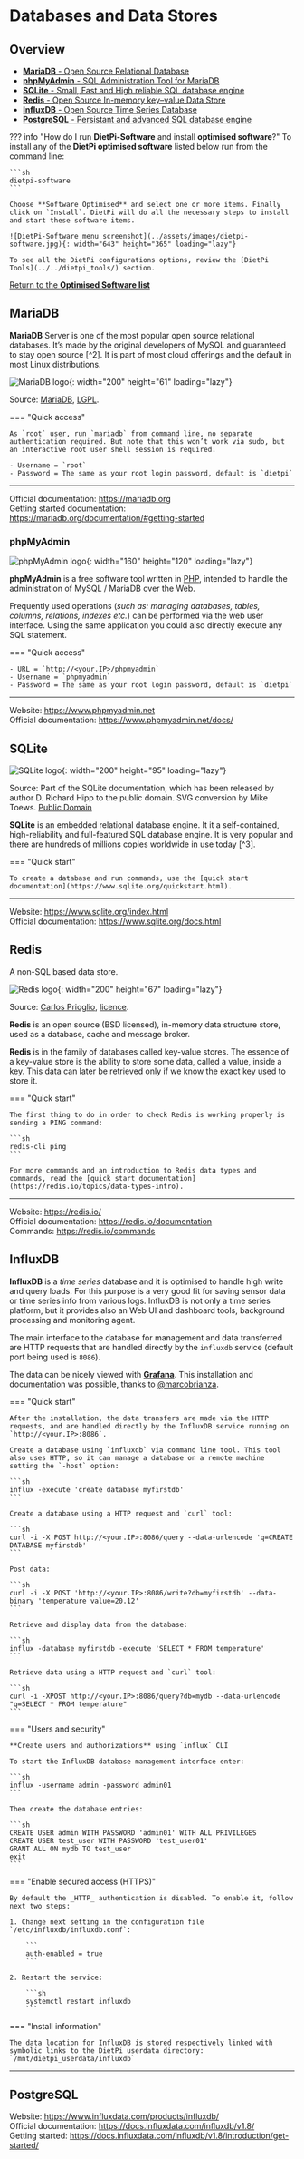 # Databases and Data Stores

## Overview

- [**MariaDB** - Open Source Relational Database](#mariadb)
- [**phpMyAdmin** - SQL Administration Tool for MariaDB](#phpmyadmin)  
- [**SQLite** - Small, Fast and High reliable SQL database engine](#sqlite)
- [**Redis** - Open Source In-memory key–value Data Store](#redis)
- [**InfluxDB** - Open Source Time Series Database](#influxdb)
- [**PostgreSQL** - Persistant and advanced SQL database engine](#postgresql)

??? info "How do I run **DietPi-Software** and install **optimised software**?"
    To install any of the **DietPi optimised software** listed below run from the command line:

    ```sh
    dietpi-software
    ```

    Choose **Software Optimised** and select one or more items. Finally click on `Install`. DietPi will do all the necessary steps to install and start these software items.

    ![DietPi-Software menu screenshot](../assets/images/dietpi-software.jpg){: width="643" height="365" loading="lazy"}

    To see all the DietPi configurations options, review the [DietPi Tools](../../dietpi_tools/) section.

[Return to the **Optimised Software list**](../../software/)

## MariaDB

**MariaDB** Server is one of the most popular open source relational databases. It’s made by the original developers of MySQL and guaranteed to stay open source [^2]. It is part of most cloud offerings and the default in most Linux distributions.

![MariaDB logo](../assets/images/dietpi-software-webstack-mariadb.png){: width="200" height="61" loading="lazy"}

Source: [MariaDB](https://mariadb.com/), [LGPL](https://commons.wikimedia.org/w/index.php?curid=55946550).

=== "Quick access"

    As `root` user, run `mariadb` from command line, no separate authentication required. But note that this won’t work via sudo, but an interactive root user shell session is required.

    - Username = `root`
    - Password = The same as your root login password, default is `dietpi`

***

Official documentation: <https://mariadb.org>  
Getting started documentation: <https://mariadb.org/documentation/#getting-started>

### phpMyAdmin

![phpMyAdmin logo](../assets/images/dietpi-software-webstack-phpmyadmin.png){: width="160" height="120" loading="lazy"}

**phpMyAdmin** is a free software tool written in [PHP](#php), intended to handle the administration of MySQL / MariaDB over the Web.

Frequently used operations (_such as: managing databases, tables, columns, relations, indexes etc._) can be performed via the web user interface. Using the same application you could also directly execute any SQL statement.

=== "Quick access"

    - URL = `http://<your.IP>/phpmyadmin`
    - Username = `phpmyadmin`
    - Password = The same as your root login password, default is `dietpi`

***

Website: <https://www.phpmyadmin.net>  
Official documentation:  <https://www.phpmyadmin.net/docs/>

## SQLite

![SQLite logo](../assets/images/dietpi-software-webstack-sqlite.svg){: width="200" height="95" loading="lazy"}

Source: Part of the SQLite documentation, which has been released by author D. Richard Hipp to the public domain. SVG conversion by Mike Toews. [Public Domain](https://commons.wikimedia.org/w/index.php?curid=11675072)

**SQLite** is an embedded relational database engine. It it a self-contained, high-reliability and full-featured SQL database engine. It is very popular and there are hundreds of millions copies worldwide in use today [^3].

=== "Quick start"

    To create a database and run commands, use the [quick start documentation](https://www.sqlite.org/quickstart.html).

***

Website: <https://www.sqlite.org/index.html>  
Official documentation: <https://www.sqlite.org/docs.html>

## Redis

A non-SQL based data store.

![Redis logo](../assets/images/dietpi-software-webstack-redis.svg){: width="200" height="67" loading="lazy"}

Source: [Carlos Prioglio](https://redis.io/images/redis-logo.svg), [licence](https://commons.wikimedia.org/w/index.php?curid=95020509).

**Redis** is an open source (BSD licensed), in-memory data structure store, used as a database, cache and message broker.

**Redis** is in the family of databases called key-value stores. The essence of a key-value store is the ability to store some data, called a value, inside a key. This data can later be retrieved only if we know the exact key used to store it.

=== "Quick start"

    The first thing to do in order to check Redis is working properly is sending a PING command:

    ```sh
    redis-cli ping
    ```

    For more commands and an introduction to Redis data types and commands, read the [quick start documentation](https://redis.io/topics/data-types-intro).

***

Website: <https://redis.io/>  
Official documentation: <https://redis.io/documentation>  
Commands: <https://redis.io/commands>

## InfluxDB

**InfluxDB** is a _time series_ database and it is optimised to handle high write and query loads. For this purpose is a very good fit for saving sensor data or time series info from various logs. InfluxDB is not only a time series platform, but it provides also an Web UI and dashboard tools, background processing and monitoring agent.

The main interface to the database for management and data transferred are HTTP requests that are handled directly by the `influxdb` service (default port being used is `8086`).

The data can be nicely viewed with [**Grafana**](../hardware_projects/#grafana). This installation and documentation was possible, thanks to [@marcobrianza](https://github.com/MichaIng/DietPi/issues/1784#issuecomment-390778313).

=== "Quick start"

    After the installation, the data transfers are made via the HTTP requests, and are handled directly by the InfluxDB service running on `http://<your.IP>:8086`.

    Create a database using `influxdb` via command line tool. This tool also uses HTTP, so it can manage a database on a remote machine setting the `-host` option:

    ```sh
    influx -execute 'create database myfirstdb'
    ```

    Create a database using a HTTP request and `curl` tool:

    ```sh
    curl -i -X POST http://<your.IP>:8086/query --data-urlencode 'q=CREATE DATABASE myfirstdb'
    ```

    Post data:

    ```sh
    curl -i -X POST 'http://<your.IP>:8086/write?db=myfirstdb' --data-binary 'temperature value=20.12'
    ```

    Retrieve and display data from the database:

    ```sh
    influx -database myfirstdb -execute 'SELECT * FROM temperature'
    ```    

    Retrieve data using a HTTP request and `curl` tool:

    ```sh
    curl -i -XPOST http://<your.IP>:8086/query?db=mydb --data-urlencode "q=SELECT * FROM temperature"
    ```

=== "Users and security"

    **Create users and authorizations** using `influx` CLI

    To start the InfluxDB database management interface enter:

    ```sh
    influx -username admin -password admin01
    ```

    Then create the database entries:

    ```sh
    CREATE USER admin WITH PASSWORD 'admin01' WITH ALL PRIVILEGES
    CREATE USER test_user WITH PASSWORD 'test_user01'
    GRANT ALL ON mydb TO test_user
    exit
    ```

=== "Enable secured access (HTTPS)"

    By default the _HTTP_ authentication is disabled. To enable it, follow next two steps:

    1. Change next setting in the configuration file `/etc/influxdb/influxdb.conf`:

        ```
        auth-enabled = true
        ```

    2. Restart the service:

        ```sh
        systemctl restart influxdb
        ```

=== "Install information"

    The data location for InfluxDB is stored respectively linked with symbolic links to the DietPi userdata directory: `/mnt/dietpi_userdata/influxdb`

***

## PostgreSQL

Website: <https://www.influxdata.com/products/influxdb/>  
Official documentation: <https://docs.influxdata.com/influxdb/v1.8/>  
Getting started: <https://docs.influxdata.com/influxdb/v1.8/introduction/get-started/>
